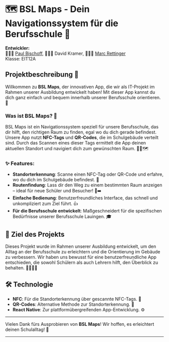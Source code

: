 # 🗺️ BSL Maps - Dein Navigationssystem für die Berufsschule 🏫

**Entwickler:**  
👨🏾‍💻 [Paul Bischoff](https://github.com/PaulPaulus123), 👨🏻‍💻 David Kramer, 👨🏽‍💻 [Marc Rettinger](https://github.com/Marc12341)  
Klasse: EIT12A

## Projektbeschreibung 📱

Willkommen zu **BSL Maps**, der innovativen App, die wir als IT-Projekt im Rahmen unserer Ausbildung entwickelt haben! Mit dieser App kannst du dich ganz einfach und bequem innerhalb unserer Berufsschule orientieren. 🧭

### Was ist BSL Maps? 🤔

BSL Maps ist ein Navigationssystem speziell für unsere Berufsschule, das dir hilft, den richtigen Raum zu finden, egal wo du dich gerade befindest. Unsere App nutzt **NFC-Tags** und **QR-Codes**, die im Schulgebäude verteilt sind. Durch das Scannen eines dieser Tags ermittelt die App deinen aktuellen Standort und navigiert dich zum gewünschten Raum. 🚶‍♂️🗺️

### ✨ Features:

- **Standorterkennung**: Scanne einen NFC-Tag oder QR-Code und erfahre, wo du dich im Schulgebäude befindest. 📍
- **Routenfindung**: Lass dir den Weg zu einem bestimmten Raum anzeigen – ideal für neue Schüler und Besucher! 🚪➡️
- **Einfache Bedienung**: Benutzerfreundliches Interface, das schnell und unkompliziert zum Ziel führt. 👍
- **Für die Berufsschule entwickelt**: Maßgeschneidert für die spezifischen Bedürfnisse unserer Berufsschule Lauingen. 🎓

## 🎯 Ziel des Projekts

Dieses Projekt wurde im Rahmen unserer Ausbildung entwickelt, um den Alltag an der Berufsschule zu erleichtern und die Orientierung im Gebäude zu verbessern. Wir haben uns bewusst für eine benutzerfreundliche App entschieden, die sowohl Schülern als auch Lehrern hilft, den Überblick zu behalten. 👨‍🏫👩‍🎓

## 🛠️ Technologie

- **NFC**: Für die Standorterkennung über gescannte NFC-Tags. 📲
- **QR-Codes**: Alternative Methode zur Standorterkennung. 📸
- **React Native**: Zur plattformübergreifenden App-Entwicklung. ⚙️

---

Vielen Dank fürs Ausprobieren von **BSL Maps**! Wir hoffen, es erleichtert deinen Schulalltag! 🎉

---
